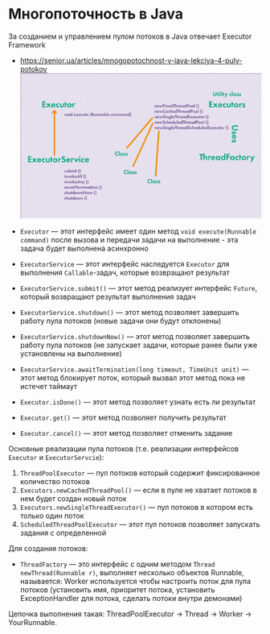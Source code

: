 # Многопоточность в Java

За созданием и управлением пулом потоков в Java отвечает Executor Framework
* https://senior.ua/articles/mnogopotochnost-v-java-lekciya-4-puly-potokov
![Screen-1](img/screen_1.jpeg)

* `Executor` — этот интерфейс имеет один метод ```void execute(Runnable command)```
               после вызова и передачи задачи на выполнение - эта задача будет выполнена асинхронно
* `ExecutorService` — этот интерфейс наследуется `Executor` для выполнения `Callable`-задач, которые возвращают результат
* `ExecutorService.submit()` — этот метод реализует интерфейс `Future`, который возвращают результат выполнения задач
* `ExecutorService.shutdown()` — этот метод позволяет завершить работу пула потоков (новые задачи они будут отклонены)
* `ExecutorService.shutdownNow()` — этот метод позволяет завершить работу пула потоков (не запускает задачи, которые ранее были уже установлены на выполнение)
* `ExecutorService.awaitTermination(long timeout, TimeUnit unit)` — этот метод блокирует поток, который вызвал этот метод пока не истечет таймаут
* `Executor.isDone()` — этот метод позволяет узнать есть ли результат
* `Executor.get()` — этот метод позволяет получить результат
* `Executor.cancel()` — этот метод позволяет отменить задание

Основные реализации пула потоков (т.е. реализации интерфейсов `Executor` и `ExecutorServcie`): 
1. `ThreadPoolExecutor` — пул потоков который содержит фиксированное количество потоков
2. `Executors.newCachedThreadPool()` — если в пуле не хватает потоков в нем будет создан новый поток
3. `Executors.newSingleThreadExecutor()` — пул потоков в котором есть только один поток
4. `ScheduledThreadPoolExecutor` — этот пул потоков позволяет запускать задания с определенной

Для создания потоков:
* `ThreadFactory` — это интерфейс с одним методом ```Thread newThread(Runnable r)```, выполняет несколько объектов Runnable, называется: Worker
                    используется чтобы настроить поток для пула потоков (установить имя, приоритет потока, установить ExceptionHandler для потока, сделать потоки внутри демонами)

Цепочка выполнения такая: ThreadPoolExecutor -> Thread -> Worker -> YourRunnable.

